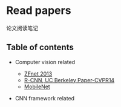 # Read papers
论文阅读笔记

## Table of contents
- Computer vision related
  - [ZFnet 2013](2018/ZFnet.md)
  - [R-CNN, UC Berkeley Paper-CVPR14](2018/RCNN.md)
  - [MobileNet](2018/Mobilenet.md)

- CNN framework related


